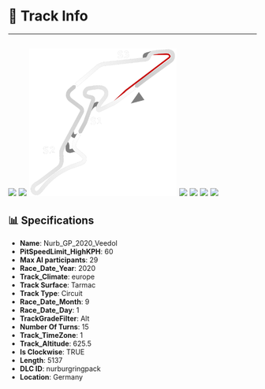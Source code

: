 # 🏁 Track Info

---
![](image_1.jpg)
![](image_2.jpg)
![](image_3.jpg)
![](image_4.jpg)
![](image_5.jpg)
![](image_6.jpg)
![](image_7.jpg)
---

## 📊 Specifications

- **Name**: Nurb_GP_2020_Veedol
- **PitSpeedLimit_HighKPH**: 60
- **Max AI participants**: 29
- **Race_Date_Year**: 2020
- **Track_Climate**: europe
- **Track Surface**: Tarmac
- **Track Type**: Circuit
- **Race_Date_Month**: 9
- **Race_Date_Day**: 1
- **TrackGradeFilter**: Alt
- **Number Of Turns**: 15
- **Track_TimeZone**: 1
- **Track_Altitude**: 625.5
- **Is Clockwise**: TRUE
- **Length**: 5137
- **DLC ID**: nurburgringpack
- **Location**: Germany
